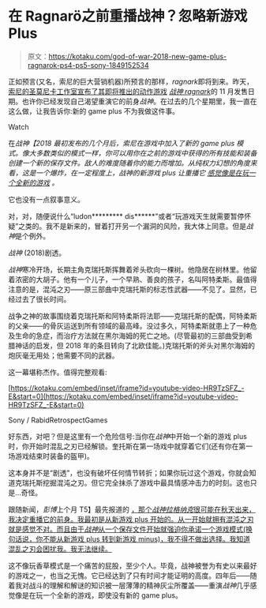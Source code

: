 # 在 Ragnarö之前重播战神？忽略新游戏 Plus

> 原文：<https://kotaku.com/god-of-war-2018-new-game-plus-ragnarok-ps4-ps5-sony-1849152534>

正如预言(又名，索尼的巨大营销机器)所预言的那样，*ragnark*即将到来。昨天， [索尼的圣莫尼卡工作室宣布了其即将推出的动作游戏](https://kotaku.com/god-of-war-ragnarok-santa-monica-studio-sony-ps5-1849146462) [*战神 ragnark*](https://kotaku.com/god-of-war-ragnarok-ps4-ps5-accessibility-options-text-1848949268)的 11 月发售日期。也许你已经发现自己渴望重演它的前身*战神*。在过去的几个星期里，我一直在这么做，让我告诉你:新的 game plus 不为我做这件事。

Watch

在*战神【2018 最初发布的几个月后，索尼在游戏中加入了新的 game plus 模式。像大多数类似的模式一样，你可以用你在之前的游戏中获得的所有技能和装备创建一个新的保存文件。敌人的难度随着你的能力而增加。从纯权力幻想的角度来看，这是一个爆炸，在一定程度上，*战神*的新游戏 plus 让重播它 [感觉像是在玩一个全新的游戏](https://kotaku.com/god-of-wars-new-game-plus-actually-does-feel-like-a-new-1828530695) 。*

它也没有一点叙事意义。

对，对，随便说什么“ludon********* dis******”或者“玩游戏天生就需要暂停怀疑”之类的。我不是新来的，冒着打开另一个漏洞的风险，我大体上同意。但是*战神*是个例外。

*战神* (2018)剧透。

*战神*寒冷开场，长期主角克瑞托斯挥舞着斧头砍向一棵树。他隐居在树林里。他留着浓密的大胡子。他有一个儿子，一个早熟、善良的孩子，名叫阿特柔斯。最值得注意的是，混沌之刃——原三部曲中克瑞托斯的标志性武器——不见了。显然，已经过去了很长时间。

战争之神的故事围绕着克瑞托斯和阿特柔斯将法耶——克瑞托斯的配偶，阿特柔斯的父亲——的骨灰运送到所有领域的最高峰。没过多久，阿特柔斯就患上了一种危及生命的急症，而治疗方法就在黑尔海姆的死亡之地。(尽管最初的三部曲受到希腊神话的启发，但 2018 年的条目转向了北欧佳能。)克瑞托斯的斧头对黑尔海姆的炮灰毫无用处；他需要不同的武器。

这一幕堪称杰作。值得完整观看:

 [https://kotaku.com/embed/inset/iframe?id=youtube-video-HR9TzSFZ_-E&start=0](https://kotaku.com/embed/inset/iframe?id=youtube-video-HR9TzSFZ_-E&start=0)

<figcaption class="sc-1ptbguh-0 hxeMec caption">Sony / RabidRetrospectGames</figcaption> 

好东西，对吧？但是这里有一个危险信号:当你在*战神*中开始一个新的游戏 plus 时，你开始时混乱之刃已经解锁。奎托斯在第一场戏中就穿着它们(还有你在第一场游戏结束时装备的盔甲)。

这本身并不是“剧透”，也没有破坏任何情节转折；如果你玩过这个游戏，你就会知道克瑞托斯挖掘混沌之刃。但它完全抹杀了游戏中最具情感冲击力的时刻。这也只是…奇怪。

跟随新闻，*彭博*上个月 T5】最先报道的 [，那个*战神拉格纳克*很可能在秋天出来，我决定重播它的前身。我最初是从新游戏 plus 开始的。从一开始就拥有混沌之刃就是感觉不对。而且由于*战神*从一个保存文件开始就强迫你承诺一个游戏模式(换句话说，你不能从新游戏 plus 转到新游戏 minus)，我不得不做出选择。我知道混乱之刃会困扰我。我无法继续。](https://kotaku.com/god-of-war-ragnarok-release-date-ps4-ps5-santa-monica-s-1849045143)

这不像玩香草模式是一个痛苦的屁股，至少个人。毕竟，战神被誉为有史以来最好的游戏之一，也当之无愧。它已经达到了只有时间才能证明的高度。四年后——随着我对战斗的理解和解谜的知识被一层薄薄的精神灰尘所覆盖——重演*战神*几乎感觉像是在玩一个全新的游戏，即使没有新的 game plus。